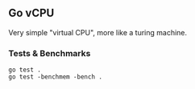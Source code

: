 ## Go vCPU

Very simple "virtual CPU", more like a turing machine.

### Tests & Benchmarks

```
go test .
go test -benchmem -bench .
```
